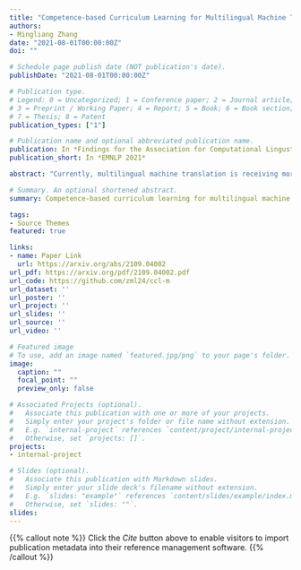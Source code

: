 ```yaml
---
title: "Competence-based Curriculum Learning for Multilingual Machine Translation"
authors:
- Mingliang Zhang
date: "2021-08-01T00:00:00Z"
doi: ""

# Schedule page publish date (NOT publication's date).
publishDate: "2021-08-01T00:00:00Z"

# Publication type.
# Legend: 0 = Uncategorized; 1 = Conference paper; 2 = Journal article;
# 3 = Preprint / Working Paper; 4 = Report; 5 = Book; 6 = Book section;
# 7 = Thesis; 8 = Patent
publication_types: ["1"]

# Publication name and optional abbreviated publication name.
publication: In *Findings for the Association for Computational Lingustics*
publication_short: In *EMNLP 2021*

abstract: "Currently, multilingual machine translation is receiving more and more attention since it brings better performance for low resource languages (LRLs) and saves more space. However, existing multilingual machine translation models face a severe challenge: imbalance. As a result, the translation performance of different languages in multilingual translation models are quite different. We argue that this imbalance problem stems from the different learning competencies of different languages. Therefore, we focus on balancing the learning competencies of different languages and propose ***C**ompetence-based **C**urriculum **L**earning for **M**ultilingual Machine Translation*, named CCL-M. Specifically, we firstly define two competencies to help schedule the high resource languages (HRLs) and the low resource languages: 1) *Self-evaluated Competence*, evaluating how well the language itself has been learned; and 2) *HRLs-evaluated Competence*, evaluating whether an LRL is ready to be learned according to *HRLs' Self-evaluated Competence*. Based on the above competencies, we utilize the proposed CCL-M algorithm to gradually add new languages into the training set in a curriculum learning manner. Furthermore, we propose a novel competenceaware dynamic balancing sampling strategy for better selecting training samples in multilingual training. Experimental results show that our approach has achieved a steady and significant performance gain compared to the previous state-of-the-art approach on the TED talks dataset."

# Summary. An optional shortened abstract.
summary: Competence-based curriculum learning for multilingual machine translation

tags:
- Source Themes
featured: true

links:
- name: Paper Link
  url: https://arxiv.org/abs/2109.04002
url_pdf: https://arxiv.org/pdf/2109.04002.pdf
url_code: https://github.com/zml24/ccl-m
url_dataset: ''
url_poster: ''
url_project: ''
url_slides: ''
url_source: ''
url_video: ''

# Featured image
# To use, add an image named `featured.jpg/png` to your page's folder. 
image:
  caption: ""
  focal_point: ""
  preview_only: false

# Associated Projects (optional).
#   Associate this publication with one or more of your projects.
#   Simply enter your project's folder or file name without extension.
#   E.g. `internal-project` references `content/project/internal-project/index.md`.
#   Otherwise, set `projects: []`.
projects:
- internal-project

# Slides (optional).
#   Associate this publication with Markdown slides.
#   Simply enter your slide deck's filename without extension.
#   E.g. `slides: "example"` references `content/slides/example/index.md`.
#   Otherwise, set `slides: ""`.
slides:
---
```


{{% callout note %}}
Click the *Cite* button above to enable visitors to import publication metadata into their reference management software.
{{% /callout %}}
